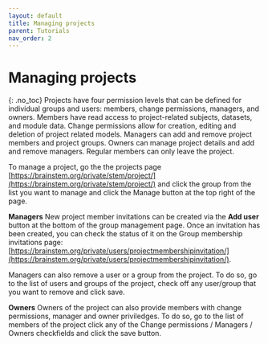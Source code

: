 ```yaml
---
layout: default
title: Managing projects
parent: Tutorials
nav_order: 2
---
```

# Managing projects
{: .no_toc}
Projects have four permission levels that can be defined for individual groups and users: members, change permissions, managers, and owners. Members have read access to project-related subjects, datasets, and module data. Change permissions allow for creation, editing and deletion of project related models. Managers can add and remove project members and project groups. Owners can manage project details and add and remove managers. Regular members can only leave the project.

To manage a project, go the the projects page [https://brainstem.org/private/stem/project/](https://brainstem.org/private/stem/project/) and click the group from the list you want to manage and click the Manage button at the top right of the page. 

__Managers__
New project member invitations can be created via the __Add user__ button at the bottom of the group management page. Once an invitation has been created, you can check the status of it on the Group membership invitations page: [https://brainstem.org/private/users/projectmembershipinvitation/](https://brainstem.org/private/users/projectmembershipinvitation/). 

Managers can also remove a user or a group from the project. To do so, go to the list of users and groups of the project, check off any user/group that you want to remove and click save. 

__Owners__
Owners of the project can also provide members with change permissions, manager and owner priviledges. To do so, go to the list of members of the project click any of the Change permissions / Managers / Owners checkfields and click the save button.


